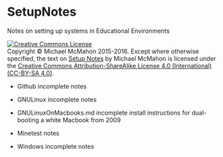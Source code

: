 # SetupNotes
Notes on setting up systems in Educational Environments

<a rel="license" href="http://creativecommons.org/licenses/by-sa/4.0/"><img alt="Creative Commons License" style="border-width:0" src="https://i.creativecommons.org/l/by-sa/4.0/88x31.png" /></a><br>Copyright © Michael McMahon 2015-2016.  Except where otherwise specified, the text on <a href="https://github.com/TechnologyClassroom/SetupNotes/">Setup Notes</a> by Michael McMahon is licensed under the <a href="https://creativecommons.org/licenses/by-sa/4.0/">Creative Commons Attribution-ShareAlike License 4.0 (International) (CC-BY-SA 4.0)</a>.
  
* Github incomplete notes

* GNULinux incomplete notes

* GNULinuxOnMacbooks.md incomplete install instructions for dual-booting a white Macbook from 2009

* Minetest notes

* Windows incomplete notes

